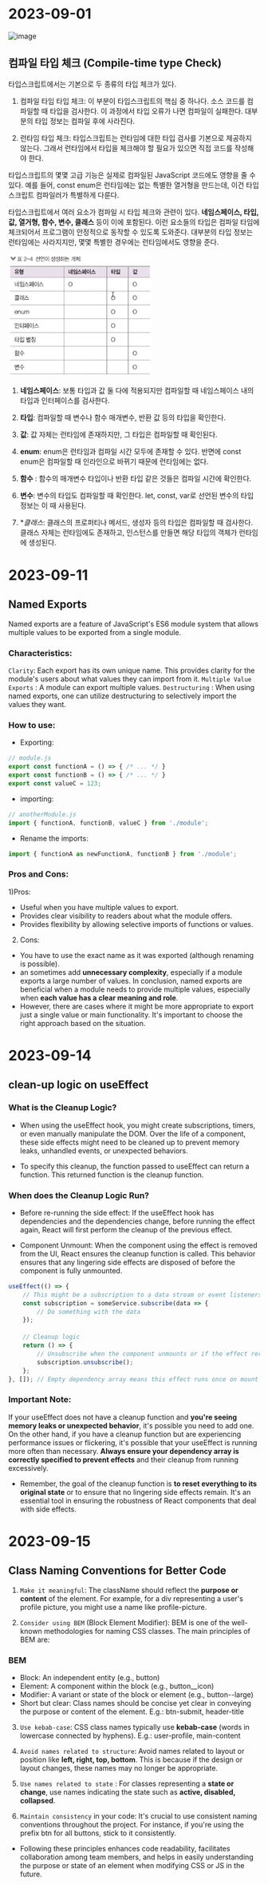 # 2023-09-01
![image](https://github.com/Anne-Hyeyeon/TIL/assets/93920435/730b3db7-9c98-4de2-b8bd-135d252e9b7b)
## 컴파일 타입 체크 (Compile-time type Check)
타입스크립트에서는 기본으로 두 종류의 타입 체크가 있다.

1. 컴파일 타임 타입 체크: 이 부분이 타입스크립트의 핵심 중 하나다. 소스 코드를 컴파일할 때 타입을 검사한다. 이 과정에서 타입 오류가 나면 컴파일이 실패한다. 대부분의 타입 정보는 컴파일 후에 사라진다.

2. 런타임 타입 체크: 타입스크립트는 런타임에 대한 타입 검사를 기본으로 제공하지 않는다. 그래서 런타임에서 타입을 체크해야 할 필요가 있으면 직접 코드를 작성해야 한다.

타입스크립트의 몇몇 고급 기능은 실제로 컴파일된 JavaScript 코드에도 영향을 줄 수 있다. 예를 들어, const enum은 런타임에는 없는 특별한 열거형을 만드는데, 이건 타입스크립트 컴파일러가 특별하게 다룬다.

타입스크립트에서 여러 요소가 컴파일 시 타입 체크와 관련이 있다. **네임스페이스, 타입, 값, 열거형, 함수, 변수, 클래스** 등이 이에 포함된다. 이런 요소들의 타입은 컴파일 타임에 체크되어서 프로그램이 안정적으로 동작할 수 있도록 도와준다. 대부분의 타입 정보는 런타임에는 사라지지만, 몇몇 특별한 경우에는 런타임에서도 영향을 준다.

 
<img src="https://github.com/Anne-Hyeyeon/mystorage/blob/main/declare2.png?raw=true" />


1. **네임스페이스**: 보통 타입과 값 둘 다에 적용되지만 컴파일할 때 네임스페이스 내의 타입과 인터페이스를 검사한다.

2. **타입**: 컴파일할 때 변수나 함수 매개변수, 반환 값 등의 타입을 확인한다.

3. **값**: 값 자체는 런타임에 존재하지만, 그 타입은 컴파일할 때 확인된다.

4. **enum**: enum은 런타임과 컴파일 시간 모두에 존재할 수 있다. 반면에 const enum은 컴파일할 때 인라인으로 바뀌기 때문에 런타임에는 없다.

5. **함수** : 함수의 매개변수 타입이나 반환 타입 같은 것들은 컴파일 시간에 확인한다.

6. **변수**: 변수의 타입도 컴파일할 때 확인한다. let, const, var로 선언된 변수의 타입 정보는 이 때 사용된다.

7. **클래스*: 클래스의 프로퍼티나 메서드, 생성자 등의 타입은 컴파일할 때 검사한다. 클래스 자체는 런타임에도 존재하고, 인스턴스를 만들면 해당 타입의 객체가 런타임에 생성된다.



# 2023-09-11
## Named Exports
Named exports are a feature of JavaScript's ES6 module system that allows multiple values to be exported from a single module.

### Characteristics:
`Clarity`: Each export has its own unique name. This provides clarity for the module's users about what values they can import from it.
`Multiple Value Exports` : A module can export multiple values.
`Destructuring` : When using named exports, one can utilize destructuring to selectively import the values they want.

### How to use:
- Exporting:
```js
// module.js
export const functionA = () => { /* ... */ }
export const functionB = () => { /* ... */ }
export const valueC = 123;
```

- importing: 
```js
// anotherModule.js
import { functionA, functionB, valueC } from './module';
```

- Rename the imports:
```js
import { functionA as newFunctionA, functionB } from './module';
```

### Pros and Cons:
1)Pros:
- Useful when you have multiple values to export.
- Provides clear visibility to readers about what the module offers.
- Provides flexibility by allowing selective imports of functions or values.

2) Cons:
- You have to use the exact name as it was exported (although renaming is possible).
- an sometimes add **unnecessary complexity**, especially if a module exports a large number of values.
In conclusion, named exports are beneficial when a module needs to provide multiple values, especially when **each value has a clear meaning and role**.
- However, there are cases where it might be more appropriate to export just a single value or main functionality. It's important to choose the right approach based on the situation.


# 2023-09-14
## clean-up logic on useEffect

### What is the Cleanup Logic?
- When using the useEffect hook, you might create subscriptions, timers, or even manually manipulate the DOM. Over the life of a component, these side effects might need to be cleaned up to prevent memory leaks, unhandled events, or unexpected behaviors.

- To specify this cleanup, the function passed to useEffect can return a function. This returned function is the cleanup function.

### When does the Cleanup Logic Run?
- Before re-running the side effect: If the useEffect hook has dependencies and the dependencies change, before running the effect again, React will first perform the cleanup of the previous effect.

- Component Unmount: When the component using the effect is removed from the UI, React ensures the cleanup function is called. This behavior ensures that any lingering side effects are disposed of before the component is fully unmounted.

```ts
useEffect(() => {
    // This might be a subscription to a data stream or event listeners, etc.
    const subscription = someService.subscribe(data => {
        // Do something with the data
    });

    // Cleanup logic
    return () => {
        // Unsubscribe when the component unmounts or if the effect reruns
        subscription.unsubscribe();
    };
}, []); // Empty dependency array means this effect runs once on mount and the cleanup runs on unmount
```

### Important Note:
If your useEffect does not have a cleanup function and **you're seeing memory leaks or unexpected behavior**, it's possible you need to add one. On the other hand, if you have a cleanup function but are experiencing performance issues or flickering, it's possible that your useEffect is running more often than necessary. **Always ensure your dependency array is correctly specified to prevent effects** and their cleanup from running excessively.

- Remember, the goal of the cleanup function is **to reset everything to its original state** or to ensure that no lingering side effects remain. It's an essential tool in ensuring the robustness of React components that deal with side effects.



# 2023-09-15
## Class Naming Conventions for Better Code

1. `Make it meaningful`: The className should reflect the **purpose or content** of the element. For example, for a div representing a user's profile picture, you might use a name like profile-picture.

2. `Consider using BEM` (Block Element Modifier): BEM is one of the well-known methodologies for naming CSS classes. The main principles of BEM are:

### BEM
- Block: An independent entity (e.g., button)
- Element: A component within the block (e.g., button__icon)
- Modifier: A variant or state of the block or element (e.g., button--large)
- Short but clear: Class names should be concise yet clear in conveying the purpose or content of the element. E.g.: btn-submit, header-title

3. `Use kebab-case`: CSS class names typically use **kebab-case** (words in lowercase connected by hyphens). E.g.: user-profile, main-content

4. `Avoid names related to structure`: Avoid names related to layout or position like **left, right, top, bottom**. This is because if the design or layout changes, these names may no longer be appropriate.

5. `Use names related to state` : For classes representing a **state or change**, use names indicating the state such as **active, disabled, collapsed**.

6. `Maintain consistency` in your code: It's crucial to use consistent naming conventions throughout the project. For instance, if you're using the prefix btn for all buttons, stick to it consistently.

- Following these principles enhances code readability, facilitates collaboration among team members, and helps in easily understanding the purpose or state of an element when modifying CSS or JS in the future.
